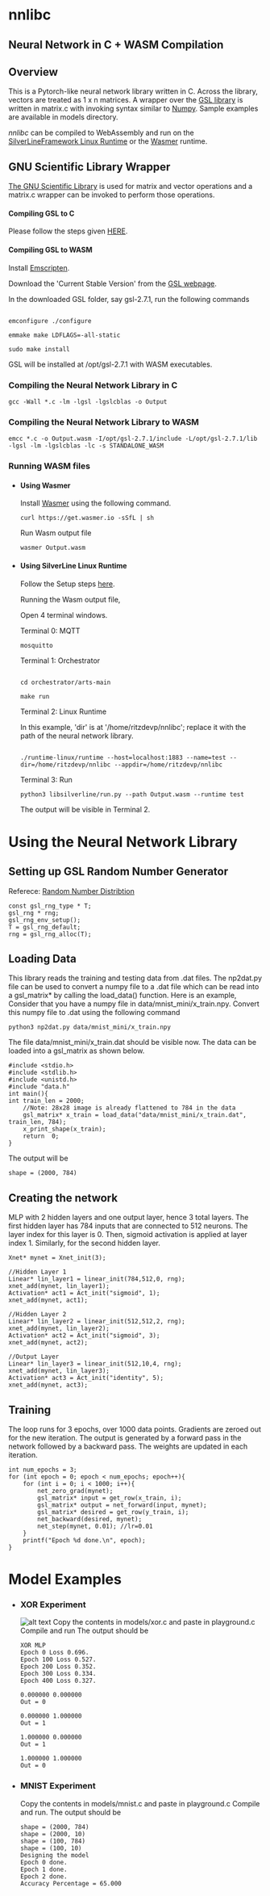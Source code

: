 
# nnlibc
## Neural Network in C + WASM Compilation

  

## Overview

  

This is a Pytorch-like neural network library written in C. Across the library, vectors are treated as 1 x n matrices.
A wrapper over the [GSL library](https://www.gnu.org/software/gsl/) is written in matrix.c with invoking syntax similar to [Numpy](https://numpy.org/).
Sample examples are available in models directory. 

*nnlibc* can be compiled to WebAssembly and run on the [SilverLineFramework Linux Runtime](https://github.com/SilverLineFramework/runtime-linux) or the [Wasmer](https://wasmer.io/) runtime.
  
## GNU Scientific Library Wrapper

  

[The GNU Scientific Library](https://www.gnu.org/software/gsl/) is used for matrix and vector operations and a matrix.c wrapper can be invoked to perform those operations.

  

#### Compiling GSL to C

Please follow the steps given [HERE](https://coral.ise.lehigh.edu/jild13/2016/07/11/hello/).

#### Compiling GSL to WASM

Install [Emscripten](https://emscripten.org/docs/getting_started/downloads.html).

  

Download the 'Current Stable Version' from the [GSL webpage](https://www.gnu.org/software/gsl/).

In the downloaded GSL folder, say gsl-2.7.1, run the following commands

  

```

emconfigure ./configure

emmake make LDFLAGS=-all-static

sudo make install

```

  

GSL will be installed at /opt/gsl-2.7.1 with WASM executables.

  
  

### Compiling the Neural Network Library in C

`gcc -Wall *.c -lm -lgsl -lgslcblas -o Output`

### Compiling the Neural Network Library to WASM

`emcc *.c -o Output.wasm -I/opt/gsl-2.7.1/include -L/opt/gsl-2.7.1/lib -lgsl -lm -lgslcblas -lc -s STANDALONE_WASM`

  

### Running WASM files

- #### Using Wasmer

    Install [Wasmer](https://github.com/wasmerio/wasmer) using the following command.

    

    `curl https://get.wasmer.io -sSfL | sh`

    

    Run Wasm output file

    

    `wasmer Output.wasm`

  

- #### Using SilverLine Linux Runtime

    

    Follow the Setup steps [here](https://github.com/SilverLineFramework/silverline/wiki/Local-Testing-Guide).

    

    Running the Wasm output file,

    

    Open 4 terminal windows.

    

    Terminal 0: MQTT

    

    `mosquitto`

    

    Terminal 1: Orchestrator

    

    ```

    cd orchestrator/arts-main

    make run

    ```

    

    Terminal 2: Linux Runtime

    

    In this example, 'dir' is at '/home/ritzdevp/nnlibc'; replace it with the path of the neural network library.

    ```

    ./runtime-linux/runtime --host=localhost:1883 --name=test --dir=/home/ritzdevp/nnlibc --appdir=/home/ritzdevp/nnlibc

    ```

    

    Terminal 3: Run

    

    `python3 libsilverline/run.py --path Output.wasm --runtime test`

    

    The output will be visible in Terminal 2.

# Using the Neural Network Library

## Setting up GSL Random Number Generator
Referece: [Random Number Distribtion](http://gnu.ist.utl.pt/software/gsl/manual/html_node/Random-Number-Distribution-Examples.html)
```
const gsl_rng_type * T;
gsl_rng * rng;
gsl_rng_env_setup();
T = gsl_rng_default;
rng = gsl_rng_alloc(T);
```

## Loading Data
This library reads the training and testing data from .dat files. The np2dat.py file can be used to convert a numpy file to a .dat file which can be read into a gsl_matrix* by calling the load_data() function.
Here is an example,
Consider that you have a numpy file in data/mnist_mini/x_train.npy.
Convert this numpy file to .dat using the following command

    python3 np2dat.py data/mnist_mini/x_train.npy
The file data/mnist_mini/x_train.dat should be visible now.
The data can be loaded into a gsl_matrix as shown below.

```
#include <stdio.h>
#include <stdlib.h>
#include <unistd.h>
#include "data.h"
int main(){
int train_len = 2000;
	//Note: 28x28 image is already flattened to 784 in the data
	gsl_matrix* x_train = load_data("data/mnist_mini/x_train.dat", train_len, 784);
	x_print_shape(x_train);
	return  0;
}
```
The output will be 

    shape = (2000, 784)

## Creating the network
MLP with 2 hidden layers and one output layer, hence 3 total layers.
The first hidden layer has 784 inputs that are connected to 512 neurons.
The layer index for this layer is 0. Then, sigmoid activation is applied at layer index 1. Similarly, for the second
hidden layer.
```
Xnet* mynet = Xnet_init(3);

//Hidden Layer 1
Linear* lin_layer1 = linear_init(784,512,0, rng);
xnet_add(mynet, lin_layer1);
Activation* act1 = Act_init("sigmoid", 1);
xnet_add(mynet, act1);

//Hidden Layer 2
Linear* lin_layer2 = linear_init(512,512,2, rng);
xnet_add(mynet, lin_layer2);
Activation* act2 = Act_init("sigmoid", 3);
xnet_add(mynet, act2);

//Output Layer
Linear* lin_layer3 = linear_init(512,10,4, rng);
xnet_add(mynet, lin_layer3);
Activation* act3 = Act_init("identity", 5);
xnet_add(mynet, act3);
```

## Training
The loop runs for 3 epochs, over 1000 data points. Gradients are zeroed out for the new iteration. The output is generated by a forward pass in the network
followed by a backward pass. The weights are updated in each iteration.
```
int num_epochs = 3;
for (int epoch = 0; epoch < num_epochs; epoch++){
    for (int i = 0; i < 1000; i++){
        net_zero_grad(mynet);
        gsl_matrix* input = get_row(x_train, i);
        gsl_matrix* output = net_forward(input, mynet);
        gsl_matrix* desired = get_row(y_train, i);
        net_backward(desired, mynet);
        net_step(mynet, 0.01); //lr=0.01
    }
    printf("Epoch %d done.\n", epoch);
}
```

# Model Examples
- ### XOR Experiment
    ![alt text](https://github.com/ritzdevp/nnlibc/blob/main/model_examples/nn.png?raw=true)
    Copy the contents in models/xor.c and paste in playground.c
    Compile and run
    The output should be
    ```
    XOR MLP
    Epoch 0 Loss 0.696.
    Epoch 100 Loss 0.527.
    Epoch 200 Loss 0.352.
    Epoch 300 Loss 0.334.
    Epoch 400 Loss 0.327.

    0.000000 0.000000 
    Out = 0

    0.000000 1.000000 
    Out = 1

    1.000000 0.000000 
    Out = 1

    1.000000 1.000000 
    Out = 0
    ```

- ### MNIST Experiment
    Copy the contents in models/mnist.c and paste in playground.c
    Compile and run.
    The output should be
    ```
    shape = (2000, 784)
    shape = (2000, 10)
    shape = (100, 784)
    shape = (100, 10)
    Designing the model
    Epoch 0 done.
    Epoch 1 done.
    Epoch 2 done.
    Accuracy Percentage = 65.000
    ```